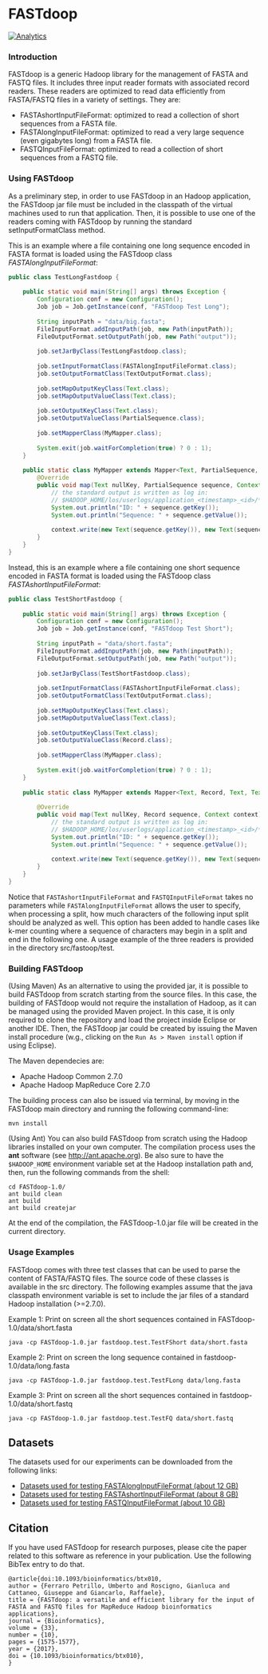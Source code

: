 # FASTdoop
[![Analytics](https://ga-beacon.appspot.com/UA-122272492-1/fastdoop)](https://github.com/umbfer/fastdoop)

### Introduction

FASTdoop is a generic Hadoop library for the management of FASTA and FASTQ files. It includes
three input reader formats with associated record readers. These readers are optimized to
read data efficiently from FASTA/FASTQ files in a variety of settings. They are:

* FASTAshortInputFileFormat: optimized to read a collection of short sequences from a FASTA file.
* FASTAlongInputFileFormat: optimized to read a very large sequence (even gigabytes long) from a FASTA file.
* FASTQInputFileFormat: optimized to read a collection of short sequences from a FASTQ file.


### Using FASTdoop

As a preliminary step, in order to use FASTdoop in an Hadoop application, the FASTdoop jar
file must be included in the classpath of the virtual machines used to run that application. 
Then, it is possible to use one of the readers coming with FASTdoop by running the standard
setInputFormatClass method.

This is an example where a file containing one long sequence encoded in FASTA format is loaded using the FASTdoop class _FASTAlongInputFileFormat_:

```java
public class TestLongFastdoop {
	
	public static void main(String[] args) throws Exception {
		Configuration conf = new Configuration();
		Job job = Job.getInstance(conf, "FASTdoop Test Long");
		
		String inputPath = "data/big.fasta";
		FileInputFormat.addInputPath(job, new Path(inputPath));
		FileOutputFormat.setOutputPath(job, new Path("output"));
		
		job.setJarByClass(TestLongFastdoop.class);
		
		job.setInputFormatClass(FASTAlongInputFileFormat.class);
		job.setOutputFormatClass(TextOutputFormat.class);
		
		job.setMapOutputKeyClass(Text.class);
		job.setMapOutputValueClass(Text.class);
		
		job.setOutputKeyClass(Text.class);
		job.setOutputValueClass(PartialSequence.class);
		
		job.setMapperClass(MyMapper.class);
		
		System.exit(job.waitForCompletion(true) ? 0 : 1);
	}
	
	public static class MyMapper extends Mapper<Text, PartialSequence, Text, Text> {
		@Override
		public void map(Text nullKey, PartialSequence sequence, Context context) throws IOException, InterruptedException {
			// the standard output is written as log in: 
			// $HADOOP_HOME/los/userlogs/application_<timestamp>_<id>/*/stdout
			System.out.println("ID: " + sequence.getKey());
			System.out.println("Sequence: " + sequence.getValue());
			
			context.write(new Text(sequence.getKey()), new Text(sequence.getValue()));
		}
	}
}
```

Instead, this is an example where a file containing one short sequence encoded in FASTA format is loaded using the FASTdoop class _FASTAshortInputFileFormat_:

```java
public class TestShortFastdoop {
	
	public static void main(String[] args) throws Exception {
		Configuration conf = new Configuration();
		Job job = Job.getInstance(conf, "FASTdoop Test Short");
		
		String inputPath = "data/short.fasta";
		FileInputFormat.addInputPath(job, new Path(inputPath));
		FileOutputFormat.setOutputPath(job, new Path("output"));
		
		job.setJarByClass(TestShortFastdoop.class);
		
		job.setInputFormatClass(FASTAshortInputFileFormat.class);
		job.setOutputFormatClass(TextOutputFormat.class);
		
		job.setMapOutputKeyClass(Text.class);
		job.setMapOutputValueClass(Text.class);
		
		job.setOutputKeyClass(Text.class);
		job.setOutputValueClass(Record.class);
		
		job.setMapperClass(MyMapper.class);
		
		System.exit(job.waitForCompletion(true) ? 0 : 1);
	}
	
	public static class MyMapper extends Mapper<Text, Record, Text, Text> {
		
		@Override
		public void map(Text nullKey, Record sequence, Context context) throws IOException, InterruptedException {
			// the standard output is written as log in: 
			// $HADOOP_HOME/los/userlogs/application_<timestamp>_<id>/*/stdout
			System.out.println("ID: " + sequence.getKey());
			System.out.println("Sequence: " + sequence.getValue());
		
			context.write(new Text(sequence.getKey()), new Text(sequence.getValue()));
		}
	}
}
```
		
Notice that ```FASTAshortInputFileFormat``` and ```FASTQInputFileFormat``` takes no parameters while 
```FASTAlongInputFileFormat``` allows the user to specify, when processing a split, how much
characters of the following input split should be analyzed as well. This option has been 
added to handle cases like k-mer counting where a sequence of characters may begin in a
split and end in the following one. A usage example of the three readers is provided in
the directory src/fastoop/test.


### Building FASTdoop

(Using Maven)
As an alternative to using the provided jar, it is possible to build FASTdoop from scratch
starting from the source files. In this case, the building of FASTdoop would not require the installation of Hadoop,
as it can be managed using the provided Maven project. In this case, it is only required to clone the repository and load the project inside Eclipse or another IDE. Then, the FASTdoop jar could be created by issuing the Maven install procedure (w.g., clicking on the ```Run As > Maven install``` option if using Eclipse).

The Maven dependecies are:
* Apache Hadoop Common 2.7.0
* Apache Hadoop MapReduce Core 2.7.0

The building process can also be issued via terminal, by moving in the FASTdoop main directory and running the following command-line:

```console
mvn install
```
(Using Ant)
You can also build FASTdoop from scratch using the Hadoop libraries installed on your own computer. 
The compilation process uses the __ant__ software (see http://ant.apache.org). Be also sure to have
the ```$HADOOP_HOME``` environment variable set at the Hadoop installation path and, then,
run the following commands from the shell:

```console
cd FASTdoop-1.0/
ant build clean
ant build
ant build createjar
```

At the end of the compilation, the FASTdoop-1.0.jar file will be created in the current
directory.


### Usage Examples

FASTdoop comes with three test classes that can be used to parse the content of FASTA/FASTQ
files. The source code of these classes is available in the src directory. The following 
examples assume that the java classpath environment variable is set to include the jar files
of a standard Hadoop installation (>=2.7.0).

Example 1: Print on screen all the short sequences contained in FASTdoop-1.0/data/short.fasta

```console
java -cp FASTdoop-1.0.jar fastdoop.test.TestFShort data/short.fasta
```

Example 2: Print on screen the long sequence contained in fastdoop-1.0/data/long.fasta

```console
java -cp FASTdoop-1.0.jar fastdoop.test.TestFLong data/long.fasta
```

Example 3:  Print on screen all the short sequences contained in fastdoop-1.0/data/short.fastq

```console
java -cp FASTdoop-1.0.jar fastdoop.test.TestFQ data/short.fastq
```

## Datasets

The datasets used for our experiments can be downloaded from the following links: 

* [Datasets used for testing FASTAlongInputFileFormat (about 12 GB)](https://goo.gl/PBACD2)
* [Datasets used for testing FASTAshortInputFileFormat (about 8 GB)](https://goo.gl/34MYxI)
* [Datasets used for testing FASTQInputFileFormat (about 10 GB)](https://goo.gl/ZmJs7A)


## Citation

If you have used FASTdoop for research purposes, please cite the paper related to this software as reference in your publication. Use the following BibTex entry to do that.

```
@article{doi:10.1093/bioinformatics/btx010,
author = {Ferraro Petrillo, Umberto and Roscigno, Gianluca and Cattaneo, Giuseppe and Giancarlo, Raffaele},
title = {FASTdoop: a versatile and efficient library for the input of FASTA and FASTQ files for MapReduce Hadoop bioinformatics applications},
journal = {Bioinformatics},
volume = {33},
number = {10},
pages = {1575-1577},
year = {2017},
doi = {10.1093/bioinformatics/btx010},
}
```
